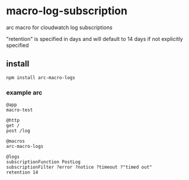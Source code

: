 # macro-log-subscription
arc macro for cloudwatch log subscriptions

"retention" is specified in days and will default to
14 days if not explicitly specified

## install

```
npm install arc-macro-logs
```

### example arc
```
@app
macro-test

@http
get /
post /log

@macros
arc-macro-logs

@logs
subscriptionFunction PostLog
subscriptionFilter ?error ?notice ?timeout ?"timed out"
retention 14
```
